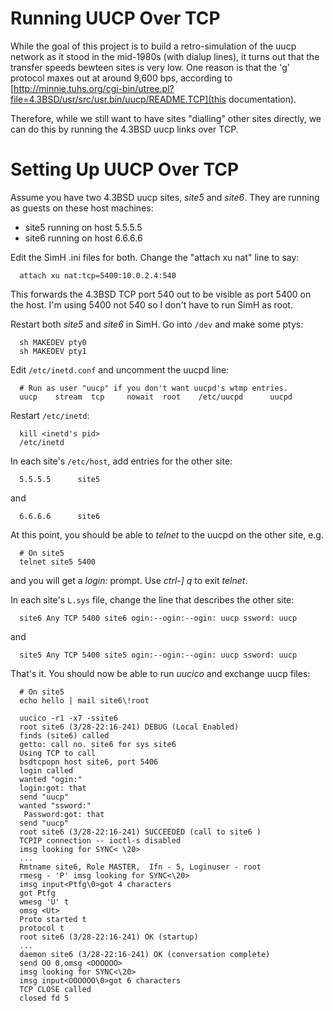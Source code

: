 # Running UUCP Over TCP

While the goal of this project is to build a retro-simulation of the uucp
network as it stood in the mid-1980s (with dialup lines), it turns out that
the transfer speeds bewteen sites is very low. One reason is that the 'g'
protocol maxes out at around 9,600 bps, according to
[http://minnie.tuhs.org/cgi-bin/utree.pl?file=4.3BSD/usr/src/usr.bin/uucp/README.TCP](this documentation).

Therefore, while we still want to have sites "dialling" other sites
directly, we can do this by running the 4.3BSD uucp links over TCP.

# Setting Up UUCP Over TCP

Assume you have two 4.3BSD uucp sites, *site5* and *site6*. They are running
as guests on these host machines:

- site5 running on host 5.5.5.5
- site6 running on host 6.6.6.6

Edit the SimH .ini files for both. Change the "attach xu nat" line to say:

```
  attach xu nat:tcp=5400:10.0.2.4:540
```

This forwards the 4.3BSD TCP port 540 out to be visible as port 5400 on the
host. I'm using 5400 not 540 so I don't have to run SimH as root.

Restart both *site5* and *site6* in SimH. Go into `/dev` and make some ptys:

```
  sh MAKEDEV pty0
  sh MAKEDEV pty1
```

Edit `/etc/inetd.conf` and uncomment the uucpd line:

```
  # Run as user "uucp" if you don't want uucpd's wtmp entries.
  uucp    stream  tcp     nowait  root    /etc/uucpd      uucpd
```
Restart `/etc/inetd`:

```
  kill <inetd's pid>
  /etc/inetd
```

In each site's `/etc/host`, add entries for the other site:

```
  5.5.5.5      site5
```

and

```
  6.6.6.6      site6
```

At this point, you should be able to *telnet* to the uucpd on the other site,
e.g.

```
  # On site5
  telnet site5 5400
```

and you will get a *login:* prompt. Use *ctrl-] q* to exit *telnet*.

In each site's `L.sys` file, change the line that describes the other site:

```
  site6 Any TCP 5400 site6 ogin:--ogin:--ogin: uucp ssword: uucp
```

and

```
  site5 Any TCP 5400 site5 ogin:--ogin:--ogin: uucp ssword: uucp
```
    
That's it. You should now be able to run *uucico* and exchange uucp files:
    
```
  # On site5
  echo hello | mail site6\!root

  uucico -r1 -x7 -ssite6
  root site6 (3/28-22:16-241) DEBUG (Local Enabled)
  finds (site6) called
  getto: call no. site6 for sys site6
  Using TCP to call
  bsdtcpopn host site6, port 5406
  login called
  wanted "ogin:"
  login:got: that
  send "uucp"
  wanted "ssword:"
   Password:got: that
  send "uucp"
  root site6 (3/28-22:16-241) SUCCEEDED (call to site6 )
  TCPIP connection -- ioctl-s disabled
  imsg looking for SYNC< \20>
  ...
  Rmtname site6, Role MASTER,  Ifn - 5, Loginuser - root
  rmesg - 'P' imsg looking for SYNC<\20>
  imsg input<Ptfg\0>got 4 characters
  got Ptfg
  wmesg 'U' t
  omsg <Ut>
  Proto started t
  protocol t
  root site6 (3/28-22:16-241) OK (startup)
  ...
  daemon site6 (3/28-22:16-241) OK (conversation complete)
  send OO 0,omsg <OOOOOO>
  imsg looking for SYNC<\20>
  imsg input<OOOOOO\0>got 6 characters
  TCP CLOSE called
  closed fd 5
```
